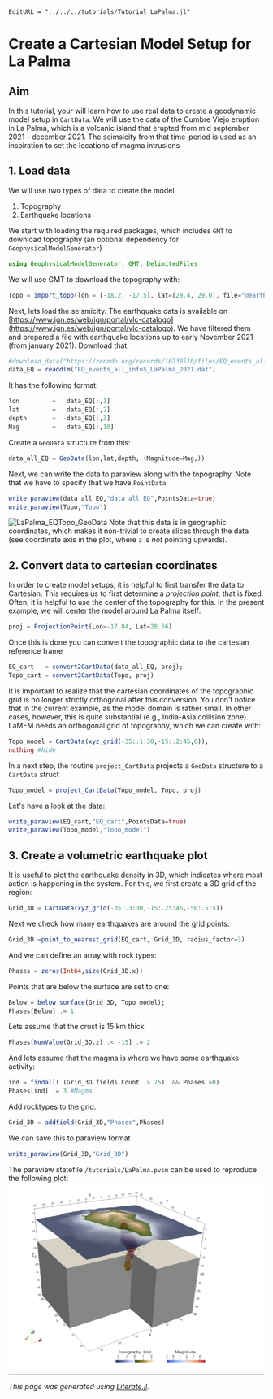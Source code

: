 ```@meta
EditURL = "../../../tutorials/Tutorial_LaPalma.jl"
```

# Create a Cartesian Model Setup for La Palma

## Aim
In this tutorial, your will learn how to use real data to create a geodynamic model setup in `CartData`.
We will use the data of the Cumbre Viejo eruption in La Palma, which is a volcanic island that erupted from mid september 2021 - december 2021.
The seimsicity from that time-period is used as an inspiration to set the locations of magma intrusions

## 1. Load data
We will use two types of data to create the model
 1) Topography
 2) Earthquake locations

We start with loading the required packages, which includes `GMT` to download topography (an optional dependency for `GeophysicalModelGenerator`)

```julia
using GeophysicalModelGenerator, GMT, DelimitedFiles
```

We will use GMT to download the topography with:

```julia
Topo = import_topo(lon = [-18.2, -17.5], lat=[28.4, 29.0], file="@earth_relief_15s")
```

Next, lets load the seismicity. The earthquake data is available on [https://www.ign.es/web/ign/portal/vlc-catalogo](https://www.ign.es/web/ign/portal/vlc-catalogo).
We have filtered them and prepared a file with earthquake locations up to early November 2021 (from january 2021).
Download that:

```julia
#download_data("https://zenodo.org/records/10738510/files/EQ_events_all_info5_LaPalma_2021.dat","EQ_events_all_info5_LaPalma_2021.dat")
data_EQ = readdlm("EQ_events_all_info5_LaPalma_2021.dat")
```

It has the following format:

```julia
lon         =   data_EQ[:,1]
lat         =   data_EQ[:,2]
depth       =  -data_EQ[:,3]
Mag         =   data_EQ[:,10]
```

Create a `GeoData` structure from this:

```julia
data_all_EQ = GeoData(lon,lat,depth, (Magnitude=Mag,))
```

Next, we can write the data to paraview along with the topography. Note that we have to specify that we have `PointData`:

```julia
write_paraview(data_all_EQ,"data_all_EQ",PointsData=true)
write_paraview(Topo,"Topo")
```

![LaPalma_EQTopo_GeoData](../assets/img/TopoEQs_LaPalma_GeoData.png)
Note that this data is in geographic coordinates, which makes it non-trivial to create slices through the data (see coordinate axis in the plot, where `z` is *not* pointing upwards).

## 2. Convert data to cartesian coordinates
In order to create model setups, it is helpful to first transfer the data to Cartesian.
This requires us to first determine a *projection point*, that is fixed. Often, it is helpful to use the center of the topography for this. In the present example, we will center the model around La Palma itself:

```julia
proj = ProjectionPoint(Lon=-17.84, Lat=28.56)
```

Once this is done you can convert the topographic data to the cartesian reference frame

```julia
EQ_cart   = convert2CartData(data_all_EQ, proj);
Topo_cart = convert2CartData(Topo, proj)
```

It is important to realize that the cartesian coordinates of the topographic grid is no longer strictly orthogonal after this conversion. You don't notice that in the current example, as the model domain is rather small.
In other cases, however, this is quite substantial (e.g., India-Asia collision zone).
LaMEM needs an orthogonal grid of topography, which we can create with:

```julia
Topo_model = CartData(xyz_grid(-35:.1:30,-15:.2:45,0));
nothing #hide
```

In a next step, the routine `project_CartData` projects a `GeoData` structure to a `CartData` struct

```julia
Topo_model = project_CartData(Topo_model, Topo, proj)
```

Let's have a look at the data:

```julia
write_paraview(EQ_cart,"EQ_cart",PointsData=true)
write_paraview(Topo_model,"Topo_model")
```

## 3. Create a volumetric earthquake plot
It is useful to plot the earthquake density in 3D, which indicates where most action is happening in the system.
For this, we first create a 3D grid of the region:

```julia
Grid_3D = CartData(xyz_grid(-35:.3:30,-15:.25:45,-50:.5:5))
```

Next we check how many earthquakes are around the grid points:

```julia
Grid_3D =point_to_nearest_grid(EQ_cart, Grid_3D, radius_factor=3)
```

And we can define an array with rock types:

```julia
Phases = zeros(Int64,size(Grid_3D.x))
```

Points that are below the surface are set to one:

```julia
Below = below_surface(Grid_3D, Topo_model);
Phases[Below] .= 1
```

Lets assume that the crust is 15 km thick

```julia
Phases[NumValue(Grid_3D.z) .< -15] .= 2
```

And lets assume that the magma is where we have some earthquake activity:

```julia
ind = findall( (Grid_3D.fields.Count .> 75) .&& Phases.>0)
Phases[ind] .= 3 #Magma
```

Add rocktypes to the grid:

```julia
Grid_3D = addfield(Grid_3D,"Phases",Phases)
```

We can save this to paraview format

```julia
write_paraview(Grid_3D,"Grid_3D")
```

The paraview statefile `/tutorials/LaPalma.pvsm` can be used to reproduce the following plot:
![LaPalma_Tutorial](../assets/img/Tutorial_LaPalma.png)

---

*This page was generated using [Literate.jl](https://github.com/fredrikekre/Literate.jl).*
